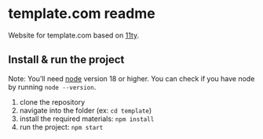 # template.com readme

Website for template.com based on [11ty](https://www.11ty.dev/).

## Install & run the project

Note: You’ll need [node](https://nodejs.org/en/download/package-manager) version 18 or higher. You can check if you have node by running `node --version`.

1. clone the repository
2. navigate into the folder (ex: `cd template`)
3. install the required materials: `npm install`
4. run the project: `npm start`
